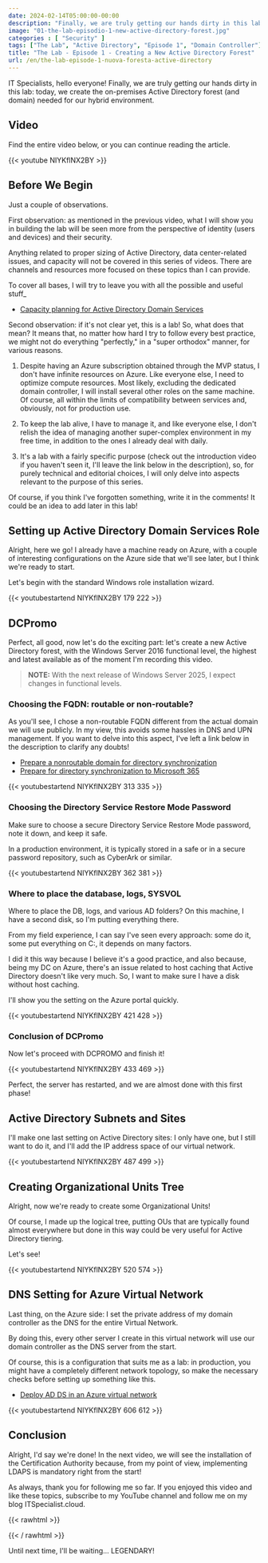```yaml
---
date: 2024-02-14T05:00:00-00:00
description: "Finally, we are truly getting our hands dirty in this lab: today, we create the on-premises Active Directory forest (and domain) needed for our hybrid environment."
image: "01-the-lab-episodio-1-new-active-directory-forest.jpg"
categories : [ "Security" ]
tags: ["The Lab", "Active Directory", "Episode 1", "Domain Controller"]
title: "The Lab - Episode 1 - Creating a New Active Directory Forest"
url: /en/the-lab-episode-1-nuova-foresta-active-directory
---
```

IT Specialists, hello everyone! Finally, we are truly getting our hands dirty in this lab: today, we create the on-premises Active Directory forest (and domain) needed for our hybrid environment.

## Video
Find the entire video below, or you can continue reading the article.

{{< youtube NIYKflNX2BY >}}

## Before We Begin
Just a couple of observations.

First observation: as mentioned in the previous video, what I will show you in building the lab will be seen more from the perspective of identity (users and devices) and their security.

Anything related to proper sizing of Active Directory, data center-related issues, and capacity will not be covered in this series of videos. There are channels and resources more focused on these topics than I can provide.

To cover all bases, I will try to leave you with all the possible and useful stuff_
- [Capacity planning for Active Directory Domain Services](https://learn.microsoft.com/en-us/windows-server/administration/performance-tuning/role/active-directory-server/capacity-planning-for-active-directory-domain-services)

Second observation: if it's not clear yet, this is a lab! So, what does that mean? It means that, no matter how hard I try to follow every best practice, we might not do everything "perfectly," in a "super orthodox" manner, for various reasons.

1. Despite having an Azure subscription obtained through the MVP status, I don't have infinite resources on Azure. Like everyone else, I need to optimize compute resources. Most likely, excluding the dedicated domain controller, I will install several other roles on the same machine. Of course, all within the limits of compatibility between services and, obviously, not for production use.

2. To keep the lab alive, I have to manage it, and like everyone else, I don't relish the idea of managing another super-complex environment in my free time, in addition to the ones I already deal with daily.

3. It's a lab with a fairly specific purpose (check out the introduction video if you haven't seen it, I'll leave the link below in the description), so, for purely technical and editorial choices, I will only delve into aspects relevant to the purpose of this series.

Of course, if you think I've forgotten something, write it in the comments! It could be an idea to add later in this lab!

## Setting up Active Directory Domain Services Role
Alright, here we go! I already have a machine ready on Azure, with a couple of interesting configurations on the Azure side that we'll see later, but I think we're ready to start.

Let's begin with the standard Windows role installation wizard.

{{< youtubestartend NIYKflNX2BY 179 222 >}}

## DCPromo
Perfect, all good, now let's do the exciting part: let's create a new Active Directory forest, with the Windows Server 2016 functional level, the highest and latest available as of the moment I'm recording this video.

> **NOTE:** With the next release of Windows Server 2025, I expect changes in functional levels.

### Choosing the FQDN: routable or non-routable?
As you'll see, I chose a non-routable FQDN different from the actual domain we will use publicly. In my view, this avoids some hassles in DNS and UPN management. If you want to delve into this aspect, I've left a link below in the description to clarify any doubts!

- [Prepare a nonroutable domain for directory synchronization](https://learn.microsoft.com/en-us/microsoft-365/enterprise/prepare-a-non-routable-domain-for-directory-synchronization?view=o365-worldwide)
- [Prepare for directory synchronization to Microsoft 365](https://learn.microsoft.com/en-us/microsoft-365/enterprise/prepare-for-directory-synchronization?view=o365-worldwide)

{{< youtubestartend NIYKflNX2BY 313 335 >}}

### Choosing the Directory Service Restore Mode Password
Make sure to choose a secure Directory Service Restore Mode password, note it down, and keep it safe.

In a production environment, it is typically stored in a safe or in a secure password repository, such as CyberArk or similar.

{{< youtubestartend NIYKflNX2BY 362 381 >}}

### Where to place the database, logs, SYSVOL
Where to place the DB, logs, and various AD folders? On this machine, I have a second disk, so I'm putting everything there.

From my field experience, I can say I've seen every approach: some do it, some put everything on C:, it depends on many factors.

I did it this way because I believe it's a good practice, and also because, being my DC on Azure, there's an issue related to host caching that Active Directory doesn't like very much. So, I want to make sure I have a disk without host caching.

I'll show you the setting on the Azure portal quickly.

{{< youtubestartend NIYKflNX2BY 421 428 >}}

### Conclusion of DCPromo
Now let's proceed with DCPROMO and finish it!

{{< youtubestartend NIYKflNX2BY 433 469 >}}

Perfect, the server has restarted, and we are almost done with this first phase!

## Active Directory Subnets and Sites
I'll make one last setting on Active Directory sites: I only have one, but I still want to do it, and I'll add the IP address space of our virtual network.

{{< youtubestartend NIYKflNX2BY 487 499 >}}

## Creating Organizational Units Tree
Alright, now we're ready to create some Organizational Units!

Of course, I made up the logical tree, putting OUs that are typically found almost everywhere but done in this way could be very useful for Active Directory tiering.

Let's see!

{{< youtubestartend NIYKflNX2BY 520 574 >}}

## DNS Setting for Azure Virtual Network
Last thing, on the Azure side: I set the private address of my domain controller as the DNS for the entire Virtual Network.

By doing this, every other server I create in this virtual network will use our domain controller as the DNS server from the start.

Of course, this is a configuration that suits me as a lab: in production, you might have a completely different network topology, so make the necessary checks before setting up something like this.

- [Deploy AD DS in an Azure virtual network](https://learn.microsoft.com/en-us/azure/architecture/example-scenario/identity/adds-extend-domain)

{{< youtubestartend NIYKflNX2BY 606 612 >}}

## Conclusion
Alright, I'd say we're done! In the next video, we will see the installation of the Certification Authority because, from my point of view, implementing LDAPS is mandatory right from the start!

As always, thank you for following me so far. If you enjoyed this video and like these topics, subscribe to my YouTube channel and follow me on my blog ITSpecialist.cloud.

{{< rawhtml >}}
  <script src="https://apis.google.com/js/platform.js"></script>
  <div class="g-ytsubscribe" data-channelid="UCDNe_oC28ozt_LJ-8kWQbEA" data-layout="full" data-count="hidden"></div>
{{< / rawhtml >}}

Until next time, I'll be waiting... LEGENDARY!
